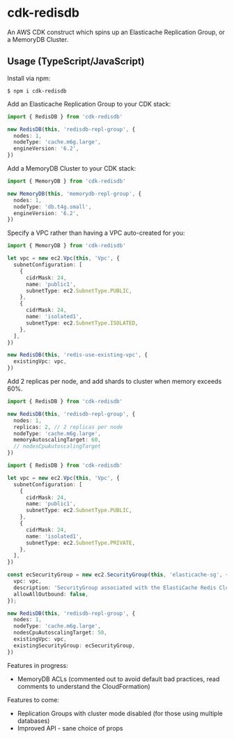 # cdk-redisdb

An AWS CDK construct which spins up an Elasticache Replication Group, or a MemoryDB Cluster. 


## Usage (TypeScript/JavaScript)

Install via npm:

```shell
$ npm i cdk-redisdb
```

Add an Elasticache Replication Group to your CDK stack:

```ts
import { RedisDB } from 'cdk-redisdb'

new RedisDB(this, 'redisdb-repl-group', {
  nodes: 1,
  nodeType: 'cache.m6g.large',
  engineVersion: '6.2',
})
```

Add a MemoryDB Cluster to your CDK stack:

```ts
import { MemoryDB } from 'cdk-redisdb'

new MemoryDB(this, 'memorydb-repl-group', {
  nodes: 1,
  nodeType: 'db.t4g.small',
  engineVersion: '6.2',
})
```

Specify a VPC rather than having a VPC auto-created for you:

```ts
import { MemoryDB } from 'cdk-redisdb'

let vpc = new ec2.Vpc(this, 'Vpc', {
  subnetConfiguration: [
    {
      cidrMask: 24,
      name: 'public1',
      subnetType: ec2.SubnetType.PUBLIC,
    },
    {
      cidrMask: 24,
      name: 'isolated1',
      subnetType: ec2.SubnetType.ISOLATED,
    },
  ],
})

new RedisDB(this, 'redis-use-existing-vpc', {
  existingVpc: vpc,
})
```

Add 2 replicas per node, and add shards to cluster when memory exceeds 60%.

```ts
import { RedisDB } from 'cdk-redisdb'

new RedisDB(this, 'redisdb-repl-group', {
  nodes: 1,
  replicas: 2, // 2 replicas per node
  nodeType: 'cache.m6g.large',
  memoryAutoscalingTarget: 60,
  // nodesCpuAutoscalingTarget
})
```

```ts
import { RedisDB } from 'cdk-redisdb'

let vpc = new ec2.Vpc(this, 'Vpc', {
  subnetConfiguration: [
    {
      cidrMask: 24,
      name: 'public1',
      subnetType: ec2.SubnetType.PUBLIC,
    },
    {
      cidrMask: 24,
      name: 'isolated1',
      subnetType: ec2.SubnetType.PRIVATE,
    },
  ],
})

const ecSecurityGroup = new ec2.SecurityGroup(this, 'elasticache-sg', {
  vpc: vpc,
  description: 'SecurityGroup associated with the ElastiCache Redis Cluster',
  allowAllOutbound: false,
});

new RedisDB(this, 'redisdb-repl-group', {
  nodes: 1,
  nodeType: 'cache.m6g.large',
  nodesCpuAutoscalingTarget: 50,
  existingVpc: vpc,
  existingSecurityGroup: ecSecurityGroup,
})
```

Features in progress:

* MemoryDB ACLs (commented out to avoid default bad practices, read comments to understand the CloudFormation)

Features to come:

* Replication Groups with cluster mode disabled (for those using multiple databases)
* Improved API - sane choice of props
